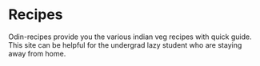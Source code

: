 # Recipes

Odin-recipes provide you the various indian veg recipes with quick guide.
This site can be helpful for the undergrad lazy student who are staying away from home.
